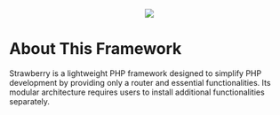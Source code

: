 <div align="center">

</div>

<p align="center">
  <a href="https://github.com/strberry/framework" target="_blank">
    <img src="https://github.com/strberry/.github/assets/129489839/e241b819-1178-48c0-945e-94b1e755b689">
  </a>
</p>

# About This Framework
Strawberry is a lightweight PHP framework designed to simplify PHP development by providing only a router and essential functionalities.
Its modular architecture requires users to install additional functionalities separately.
